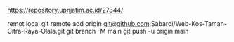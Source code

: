 https://repository.upnjatim.ac.id/27344/



remot local 
git remote add origin git@github.com:Sabardi/Web-Kos-Taman-Citra-Raya-Olala.git
git branch -M main
git push -u origin main
